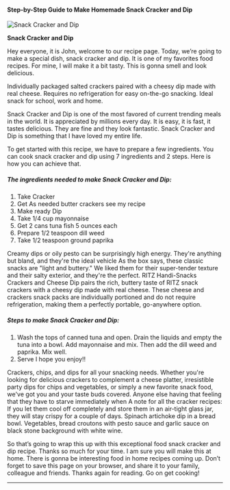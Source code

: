            

#### Step-by-Step Guide to Make Homemade Snack Cracker and Dip

![Snack Cracker and Dip](https://img-global.cpcdn.com/recipes/bbafd576e729b832/751x532cq70/snack-cracker-and-dip-recipe-main-photo.jpg)

**Snack Cracker and Dip**

Hey everyone, it is John, welcome to our recipe page. Today, we’re going to make a special dish, snack cracker and dip. It is one of my favorites food recipes. For mine, I will make it a bit tasty. This is gonna smell and look delicious.

Individually packaged salted crackers paired with a cheesy dip made with real cheese. Requires no refrigeration for easy on-the-go snacking. Ideal snack for school, work and home.

Snack Cracker and Dip is one of the most favored of current trending meals in the world. It is appreciated by millions every day. It is easy, it is fast, it tastes delicious. They are fine and they look fantastic. Snack Cracker and Dip is something that I have loved my entire life.

To get started with this recipe, we have to prepare a few ingredients. You can cook snack cracker and dip using 7 ingredients and 2 steps. Here is how you can achieve that.

##### The ingredients needed to make Snack Cracker and Dip:

1.  Take Cracker
2.  Get As needed butter crackers see my recipe
3.  Make ready Dip
4.  Take 1/4 cup mayonnaise
5.  Get 2 cans tuna fish 5 ounces each
6.  Prepare 1/2 teaspoon dill weed
7.  Take 1/2 teaspoon ground paprika

Creamy dips or oily pesto can be surprisingly high energy. They're anything but bland, and they're the ideal vehicle As the box says, these classic snacks are "light and buttery." We liked them for their super-tender texture and their salty exterior, and they're the perfect. RITZ Handi-Snacks Crackers and Cheese Dip pairs the rich, buttery taste of RITZ snack crackers with a cheesy dip made with real cheese. These cheese and crackers snack packs are individually portioned and do not require refrigeration, making them a perfectly portable, go-anywhere option.

##### Steps to make Snack Cracker and Dip:

1.  Wash the tops of canned tuna and open. Drain the liquids and empty the tuna into a bowl. Add mayonnaise and mix. Then add the dill weed and paprika. Mix well.
2.  Serve I hope you enjoy!!

Crackers, chips, and dips for all your snacking needs. Whether you're looking for delicious crackers to complement a cheese platter, irresistible party dips for chips and vegetables, or simply a new favorite snack food, we've got you and your taste buds covered. Anyone else having that feeling that they have to starve immediately when A note for all the cracker recipes: If you let them cool off completely and store them in an air-tight glass jar, they will stay crispy for a couple of days. Spinach artichoke dip in a bread bowl. Vegetables, bread croutons with pesto sauce and garlic sauce on black stone background with white wine.

So that’s going to wrap this up with this exceptional food snack cracker and dip recipe. Thanks so much for your time. I am sure you will make this at home. There is gonna be interesting food in home recipes coming up. Don’t forget to save this page on your browser, and share it to your family, colleague and friends. Thanks again for reading. Go on get cooking!

* * *